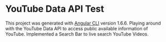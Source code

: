 # YouTube Data API Test

This project was generated with [Angular CLI](https://github.com/angular/angular-cli) version 1.6.6.
Playing around with the YouTube Data API to access public available information of YouTube. Implemented a Search Bar to live search YouTube Videos.

